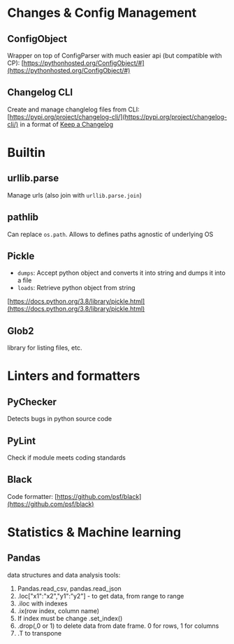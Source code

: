 # Changes & Config Management

## ConfigObject
Wrapper on top of ConfigParser with much easier api (but compatible with CP):  [https://pythonhosted.org/ConfigObject/#](https://pythonhosted.org/ConfigObject/#)

## Changelog CLI
Create and manage changlelog files from CLI: [https://pypi.org/project/changelog-cli/](https://pypi.org/project/changelog-cli/) in a format of [Keep a Changelog](https://keepachangelog.com/en/1.0.0/)

# Builtin

## urllib.parse
Manage urls (also join with `urllib.parse.join`)

## pathlib
Can replace `os.path`. Allows to defines paths agnostic of underlying OS

## Pickle
* `dumps`: Accept python object and converts it into string and dumps it into a file
* `loads`: Retrieve python object from string

[https://docs.python.org/3.8/library/pickle.html](https://docs.python.org/3.8/library/pickle.html)

## Glob2
library for listing files, etc.

# Linters and formatters

## PyChecker
Detects bugs in python source code

## PyLint
Check if module meets coding standards

## Black
Code formatter: [https://github.com/psf/black](https://github.com/psf/black)

# Statistics & Machine learning

## Pandas
data structures and data analysis tools:

1.  Pandas.read_csv, pandas.read_json
2.  .loc["x1":"x2","y1":"y2"] - to get data, from range to range
3.  .iloc with indexes
4.  .ix(row index, column name)
5.  If index must be change .set_index(<Column name>)
6.  .drop(<name>,0 or 1) to delete data from date frame. 0 for rows, 1 for columns
7.  .T to transpone
<!--stackedit_data:
eyJoaXN0b3J5IjpbLTE1NDMwNzgxNzUsMjc3MjI4MTcwLDUxNj
A1OTAxNSwtMTM3MzU3ODY5NiwyMTI2OTg0NTA1LDY0MjYyNTgz
Ml19
-->